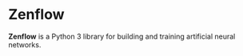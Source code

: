 # Zenflow

**Zenflow** is a Python 3 library for building and training artificial neural networks. 

